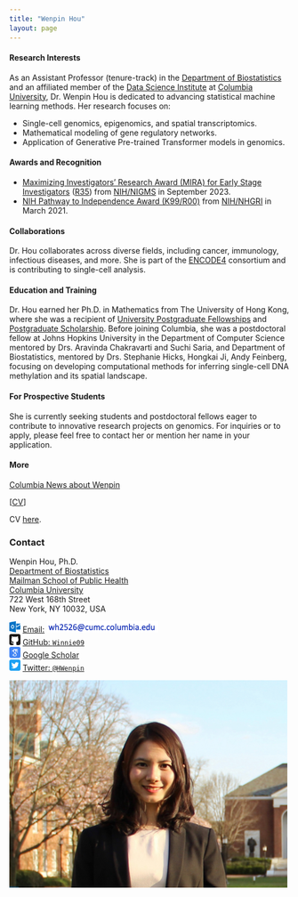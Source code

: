 ```yaml
---
title: "Wenpin Hou" 
layout: page
---
```




#### Research Interests
As an Assistant Professor (tenure-track) in the [Department of Biostatistics](https://www.publichealth.columbia.edu/academics/departments/biostatistics) and an affiliated member of the [Data Science Institute](https://datascience.columbia.edu/people/wenpin-hou/) at [Columbia University](https://www.columbia.edu/), Dr. Wenpin Hou is dedicated to advancing statistical machine learning methods. Her research focuses on:
- Single-cell genomics, epigenomics, and spatial transcriptomics.
- Mathematical modeling of gene regulatory networks.
- Application of Generative Pre-trained Transformer models in genomics.

#### Awards and Recognition
- [Maximizing Investigators’ Research Award (MIRA) for Early Stage Investigators](https://grants.nih.gov/grants/guide/pa-files/PAR-20-117.html) ([R35](https://reporter.nih.gov/search/Ym09DhMfd0-tUjFN97zw_w/project-details/10712174)) from [NIH/NIGMS](https://www.nigms.nih.gov/) in September 2023.
- [NIH Pathway to Independence Award (K99/R00)](https://grants.nih.gov/grants/guide/pa-files/PA-20-188.html) from [NIH/NHGRI](https://www.genome.gov/) in March 2021.

#### Collaborations
Dr. Hou collaborates across diverse fields, including cancer, immunology, infectious diseases, and more. She is part of the [ENCODE4](https://www.encodeproject.org/) consortium and is contributing to single-cell analysis.

#### Education and Training
Dr. Hou earned her Ph.D. in Mathematics from The University of Hong Kong, where she was a recipient of [University Postgraduate Fellowships](https://gradsch.hku.hk/gradsch/prospective-students/scholarship-funding-and-fees) and [Postgraduate Scholarship](https://gradsch.hku.hk/gradsch/prospective-students/scholarship-funding-and-fees). Before joining Columbia, she was a postdoctoral fellow at Johns Hopkins University in the Department of Computer Science mentored by Drs. Aravinda Chakravarti and Suchi Saria, and Department of Biostatistics, mentored by Drs. Stephanie Hicks, Hongkai Ji, Andy Feinberg, focusing on developing computational methods for inferring single-cell DNA methylation and its spatial landscape.

#### For Prospective Students
She is currently seeking students and postdoctoral fellows eager to contribute to innovative research projects on genomics.  For inquiries or to apply, please feel free to contact her or mention her name in your application.


#### More

[Columbia News about Wenpin](https://www.publichealth.columbia.edu/news/mathematician-uses-ai-find-meaning-genomic-data)

[[CV](https://github.com/Winnie09/Wenpin_Hou/blob/gh-pages/pages/Wenpin_Hou_CV.pdf)]

 <p>CV <a href="https://github.com/Winnie09/Wenpin_Hou/blob/gh-pages/pages/Wenpin_Hou_CV.pdf" target="_blank">here</a>.</p>



### Contact

<div class="row-fluid" markdown="1">
<div class="span6" markdown="1">

Wenpin Hou, Ph.D. <br/>
[Department of Biostatistics](https://www.publichealth.columbia.edu/academics/departments/biostatistics) <br/>
[Mailman School of Public Health](https://www.publichealth.columbia.edu/) <br/>
[Columbia University](https://www.columbia.edu/) <br/>
722 West 168th Street <br/>
New York, NY 10032, USA


<img src="images/envelope.svg" alt="Email logo" width="20"> [Email:]() <img src="images/email_address.png" alt="Email address" width="200"> <br/>
<img src="images/github.svg" alt="GitHub logo" width="20"> [GitHub: `Winnie09`](https://github.com/Winnie09) <br/>
<img src="images/scholar.svg" alt="Google Scholar logo" width="20"> [Google Scholar](https://scholar.google.com.hk/citations?user=1wVQpBUAAAAJ&hl=en) <br/>
<img src="images/twitter.svg" alt="Twitter logo" width="20"> [Twitter: `@HWenpin`](https://twitter.com/HWenpin)

</div>
<div class="span3" markdown="1">

<img src="images/wenpin.png" alt="Wenpin Hou photo" width="500">

</div>
</div>




